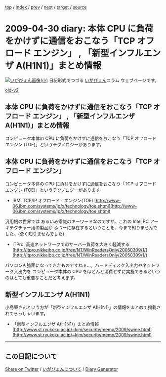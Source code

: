 [top](https://igapyon.github.io/diary/) 
 / [index](https://igapyon.github.io/diary/2009/index.html) 
 / [prev](https://igapyon.github.io/diary/2009/ig090429.html) 
 / [next](https://igapyon.github.io/diary/2009/ig090504.html) 
 / [target](https://igapyon.github.io/diary/2009/ig090430.html) 
 / [source](https://github.com/igapyon/diary/blob/gh-pages/2009/ig090430.html.src.md) 

2009-04-30 diary: 本体 CPU に負荷をかけずに通信をおこなう「TCP オフロード エンジン」 , 「新型インフルエンザ A(H1N1)」まとめ情報
=====================================================================================================
[![いがぴょん画像(小)](https://igapyon.github.io/diary/images/iga200306s.jpg "いがぴょん")](https://igapyon.github.io/diary/memo/memoigapyon.html) 日記形式でつづる [いがぴょん](https://igapyon.github.io/diary/memo/memoigapyon.html)コラム ウェブページです。

[old-v2](ig090430-orig.html)

## 本体 CPU に負荷をかけずに通信をおこなう「TCP オフロード エンジン」 , 「新型インフルエンザ A(H1N1)」まとめ情報

コンピュータ本体の CPU に負荷をかけずに通信をおこなう「TCP オフロード エンジン (TOE)」というテクノロジーがあります。


## 本体 CPU に負荷をかけずに通信をおこなう「TCP オフロード エンジン」

コンピュータ本体の CPU に負荷をかけずに通信をおこなう「TCP オフロード エンジン (TOE)」というテクノロジーがあります。

* IBM: TCP/IP オフロード・エンジン(TOE)
  [http://www-06.ibm.com/systems/jp/x/technology/toe.shtml](http://www-06.ibm.com/systems/jp/x/technology/toe.shtml)

汎用機の世界では あるいみ常識のキーワードなのですが、これの Intel PC アーキテクチャー用の製品が ふつーに存在するということを、今まで知りませんでした。(全く知りませんでした)

* ITPro: 高速ネットワークでのサーバー負荷を大きく軽減する
  [http://itpro.nikkeibp.co.jp/free/NT/WinReadersOnly/20050309/1/](http://itpro.nikkeibp.co.jp/free/NT/WinReadersOnly/20050309/1/)

パソコンも強固になってきたものですねぇ…。ハードディスク入出力やネットワーク入出力を コンピュータ本体の CPU をほとんど消費せずに実施できるというのはとても重要なことだと考えます。

## 新型インフルエンザ A(H1N1)

小島肇さんという方が「新型インフルエンザ A(H1N1)」の情報をまとめて掲載されてらっしゃいます。

* 「新型インフルエンザ A(H1N1)」まとめ情報
  [http://www.st.ryukoku.ac.jp/~kjm/security/memo/2009/swine.html](http://www.st.ryukoku.ac.jp/~kjm/security/memo/2009/swine.html)

----------------------------------------------------------------------------------------------------

## この日記について

[Share on Twitter](https://twitter.com/intent/tweet?hashtags=igapyon%2Cdiary%2C%E3%81%84%E3%81%8C%E3%81%B4%E3%82%87%E3%82%93&text=%E6%9C%AC%E4%BD%93+CPU+%E3%81%AB%E8%B2%A0%E8%8D%B7%E3%82%92%E3%81%8B%E3%81%91%E3%81%9A%E3%81%AB%E9%80%9A%E4%BF%A1%E3%82%92%E3%81%8A%E3%81%93%E3%81%AA%E3%81%86%E3%80%8CTCP+%E3%82%AA%E3%83%95%E3%83%AD%E3%83%BC%E3%83%89+%E3%82%A8%E3%83%B3%E3%82%B8%E3%83%B3%E3%80%8D+%2C+%E3%80%8C%E6%96%B0%E5%9E%8B%E3%82%A4%E3%83%B3%E3%83%95%E3%83%AB%E3%82%A8%E3%83%B3%E3%82%B6+A%28H1N1%29%E3%80%8D%E3%81%BE%E3%81%A8%E3%82%81%E6%83%85%E5%A0%B1&url=https%3A%2F%2Figapyon.github.io%2Fdiary%2F2009%2Fig090430.html) / [いがぴょんについて](https://igapyon.github.io/diary/memo/memoigapyon.html) / [Diary Generator](https://github.com/igapyon/igapyonv3)
